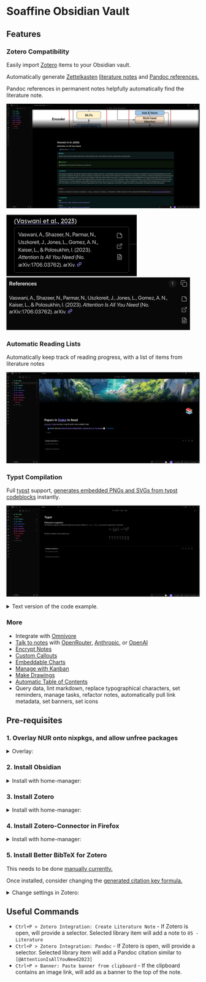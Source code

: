 # Soaffine Obsidian Vault

## Features

### Zotero Compatibility

Easily import [Zotero](https://www.zotero.org/) items to your Obsidian vault.

Automatically generate [Zettelkasten](https://zettelkasten.de/overview/)
[literature notes](https://writing.bobdoto.computer/what-is-a-literature-note/)
and [Pandoc references.](https://pandoc.org/)

Pandoc references in permanent notes helpfully automatically find the literature
note.

![literature notes](media/example_literature.png)

![alt text](media/example_modal.png) ![alt text](media/example_sidebar.png)

### Automatic Reading Lists

Automatically keep track of reading progress, with a list of items from
literature notes

![reading list](media/example_reading_list.png)

### Typst Compilation

Full [typst](https://typst.app/) support, [generates embedded PNGs and SVGs from
typst codeblocks](https://github.com/fenjalien/obsidian-typst) instantly.

![typst](media/example_typst.png)

<details>
  <summary>Text version of the code example.</summary>

```typst
= Fibonacci sequence
The Fibonacci sequence is defined through the
recurrence relation $F_n = F_(n-1) + F_(n-2)$.
It can also be expressed in _closed form:_

$ F_n = round(1 / sqrt(5) phi.alt^n), quad
  phi.alt = (1 + sqrt(5)) / 2 $

#let count = 8
#let nums = range(1, count + 1)
#let fib(n) = (
  if n <= 2 { 1 }
  else { fib(n - 1) + fib(n - 2) }
)

The first #count numbers of the sequence are:

#align(center, table(
  columns: count,
  ..nums.map(n => $F_#n$),
  ..nums.map(n => str(fib(n))),
))
```

</details>

### More

- Integrate with [Omnivore](https://github.com/omnivore-app/omnivore)
- [Talk to notes](https://github.com/brianpetro/obsidian-smart-connections) with [OpenRouter](https://openrouter.ai/),
[Anthropic](https://www.anthropic.com/api),
or [OpenAI](https://platform.openai.com)
- [Encrypt Notes](https://github.com/meld-cp/obsidian-encrypt)
- [Custom Callouts](https://github.com/javalent/admonitions)
- [Embeddable Charts](https://github.com/phibr0/obsidian-charts)
- [Manage with Kanban](https://github.com/mgmeyers/obsidian-kanban)
- [Make Drawings](https://github.com/zsviczian/obsidian-excalidraw-plugin)
- [Automatic Table of Contents](https://github.com/johansatge/obsidian-automatic-table-of-contents)
- Query data, lint markdown, replace typographical characters, set reminders,
manage tasks, refactor notes, automatically pull link metadata, set banners, set
icons

## Pre-requisites

### 1. Overlay NUR onto nixpkgs, and allow unfree packages

<details>
  <summary>Overlay:</summary>

```nix

inputs = {
  nixos-unstable = {
    url = "github:NixOS/nixpkgs/nixos-unstable";
  };
  nixpkgs.follows = "nixos-unstable";
  nur.url = "github:nix-community/NUR";
};

...
(import inputs.nixpkgs {
  inherit system;
  config.allowUnfree = true;
  overlays = [ inputs.nur.overlay ];
})
...
```

</details>

### 2. Install Obsidian

<details>
  <summary>Install with home-manager:</summary>

```nix
{
  pkgs,
  ...
}:
{
  home.packages = builtins.attrValues { inherit (pkgs) obsidian obsidian-export; };
}
```

</details>

### 3. Install Zotero

<details>
  <summary>Install with home-manager:</summary>

```nix
{
  pkgs,
  ...
}:
{
  home.packages = builtins.attrValues { inherit (pkgs) zotero; };
}
```

</details>

### 4. Install Zotero-Connector in Firefox

<details>
  <summary>Install with home-manager:</summary>

```nix
{
  pkgs,
  ...
}:
{
  programs = {
    firefox = {
      enable = true;
      profiles = {
        default = {
          id = 0;
          extensions = builtins.attrValues {
            inherit (pkgs.nur.repos.rycee.firefox-addons)
              zotero-connector
              ;
          };
        };
      };
    };
  };
}
```

</details>

### 5. Install Better BibTeX for Zotero

This needs to be done [manually currently.](https://retorque.re/zotero-better-bibtex/installation/)

Once installed, consider changing the [generated citation key formula.](https://retorque.re/zotero-better-bibtex/citing/)

<details>
  <summary>Change settings in Zotero:</summary>

I recommend setting the "Citation key formula" to `(Title || auth) + year`.

![betterbibtex](media/guide_betterbibtex.png)

</details>

## Useful Commands

- `Ctrl+P > Zotero Integration: Create Literature Note` - If Zotero is open,
will provide a selector. Selected library item will add a note to
`05 - Literature`
- `Ctrl+P > Zotero Integration: Pandoc` - If Zotero is open, will provide a
selector. Selected library item will add a Pandoc citation similar to
`[@AttentionIsAllYouNeed2023]`
- `Ctrl+P > Banner: Paste banner from clipboard` - If the clipboard contains an
image link, will add as a banner to the top of the note.
